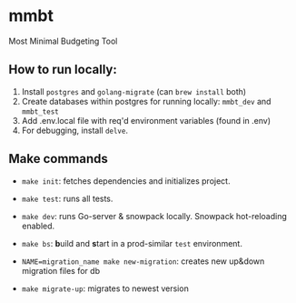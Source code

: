 # mmbt

Most Minimal Budgeting Tool

## How to run locally:

1. Install `postgres` and `golang-migrate` (can `brew install` both)
2. Create databases within postgres for running locally: `mmbt_dev` and `mmbt_test`
3. Add .env.local file with req'd environment variables (found in .env)
4. For debugging, install `delve`.

## Make commands

- `make init`: fetches dependencies and initializes project.

- `make test`: runs all tests.

- `make dev`: runs Go-server & snowpack locally. Snowpack hot-reloading enabled.

- `make bs`: **b**uild and **s**tart in a prod-similar `test` environment.

- `NAME=migration_name make new-migration`: creates new up&down migration files for db

- `make migrate-up`: migrates to newest version
